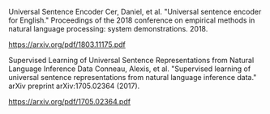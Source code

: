 Universal Sentence Encoder
Cer, Daniel, et al. "Universal sentence encoder for English." Proceedings of the 2018 conference on empirical methods in natural language processing: system demonstrations. 2018.

https://arxiv.org/pdf/1803.11175.pdf

Supervised Learning of Universal Sentence Representations from Natural Language Inference Data
Conneau, Alexis, et al. "Supervised learning of universal sentence representations from natural language inference data." arXiv preprint arXiv:1705.02364 (2017).

https://arxiv.org/pdf/1705.02364.pdf
